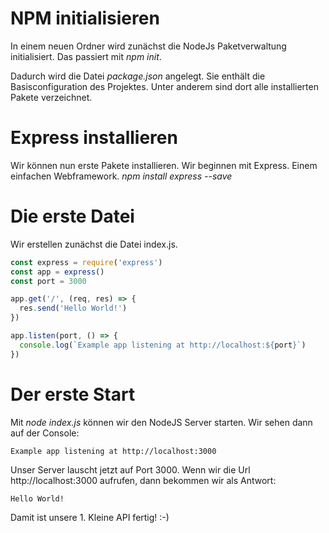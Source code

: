 # NPM initialisieren

In einem neuen Ordner wird zunächst die NodeJs Paketverwaltung initialisiert. Das passiert mit *npm init*.

Dadurch wird die Datei *package.json* angelegt. Sie enthält die Basisconfiguration des Projektes. Unter anderem sind dort alle installierten Pakete verzeichnet.

# Express installieren

Wir können nun erste Pakete installieren. Wir beginnen mit Express. Einem einfachen Webframework. *npm install express --save*

# Die erste Datei

Wir erstellen zunächst die Datei index.js.

```javascript
const express = require('express')
const app = express()
const port = 3000

app.get('/', (req, res) => {
  res.send('Hello World!')
})

app.listen(port, () => {
  console.log(`Example app listening at http://localhost:${port}`)
})
```

# Der erste Start

Mit *node index.js* können wir den NodeJS Server starten. Wir sehen dann auf der Console:

```
Example app listening at http://localhost:3000
```

Unser Server lauscht jetzt auf Port 3000. Wenn wir die Url http://localhost:3000 aufrufen, dann bekommen wir als Antwort:

```
Hello World!
``` 

Damit ist unsere 1. Kleine API fertig! :-)